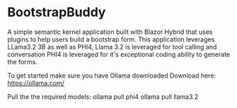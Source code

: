 # BootstrapBuddy
A simple semantic kernel application built with Blazor Hybrid that uses plugins to help users build a bootstrap form. This application leverages LLama3.2 3B as well as PHI4, Llama 3.2 is leveraged for tool calling and conversation PHI4 is leveraged for it's exceptional coding ability to generate the forms.

To get started make sure you have Ollama downloaded
Download here: https://ollama.com/

Pull the the required models:
ollama pull phi4
ollama pull llama3.2


